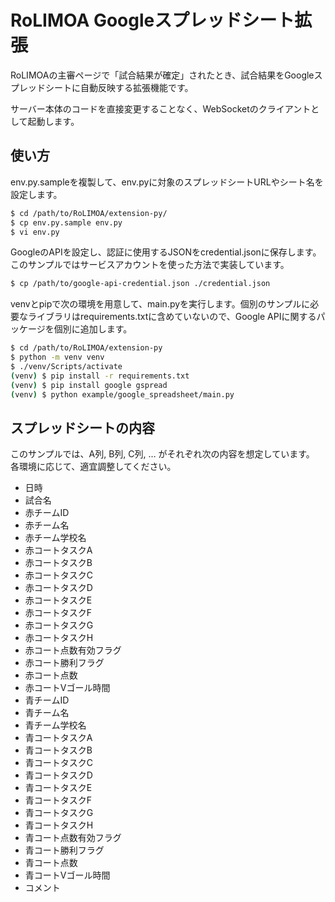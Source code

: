 # RoLIMOA Googleスプレッドシート拡張

RoLIMOAの主審ページで「試合結果が確定」されたとき、試合結果をGoogleスプレッドシートに自動反映する拡張機能です。

サーバー本体のコードを直接変更することなく、WebSocketのクライアントとして起動します。

## 使い方

env.py.sampleを複製して、env.pyに対象のスプレッドシートURLやシート名を設定します。

```bash
$ cd /path/to/RoLIMOA/extension-py/
$ cp env.py.sample env.py
$ vi env.py
```

GoogleのAPIを設定し、認証に使用するJSONをcredential.jsonに保存します。このサンプルではサービスアカウントを使った方法で実装しています。

```bash
$ cp /path/to/google-api-credential.json ./credential.json
```

venvとpipで次の環境を用意して、main.pyを実行します。個別のサンプルに必要なライブラリはrequirements.txtに含めていないので、Google APIに関するパッケージを個別に追加します。

```bash
$ cd /path/to/RoLIMOA/extension-py
$ python -m venv venv
$ ./venv/Scripts/activate
(venv) $ pip install -r requirements.txt
(venv) $ pip install google gspread
(venv) $ python example/google_spreadsheet/main.py
```

## スプレッドシートの内容

このサンプルでは、A列, B列, C列, … がそれぞれ次の内容を想定しています。
各環境に応じて、適宜調整してください。

- 日時
- 試合名
- 赤チームID
- 赤チーム名
- 赤チーム学校名
- 赤コートタスクA
- 赤コートタスクB
- 赤コートタスクC
- 赤コートタスクD
- 赤コートタスクE
- 赤コートタスクF
- 赤コートタスクG
- 赤コートタスクH
- 赤コート点数有効フラグ
- 赤コート勝利フラグ
- 赤コート点数
- 赤コートVゴール時間
- 青チームID
- 青チーム名
- 青チーム学校名
- 青コートタスクA
- 青コートタスクB
- 青コートタスクC
- 青コートタスクD
- 青コートタスクE
- 青コートタスクF
- 青コートタスクG
- 青コートタスクH
- 青コート点数有効フラグ
- 青コート勝利フラグ
- 青コート点数
- 青コートVゴール時間
- コメント
